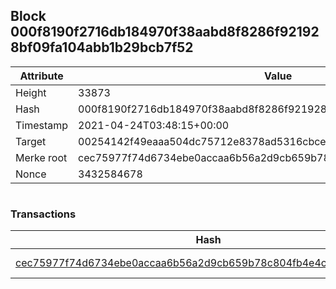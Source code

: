 ## Block 000f8190f2716db184970f38aabd8f8286f921928bf09fa104abb1b29bcb7f52

Attribute | Value
--- | ---
Height | 33873
Hash | 000f8190f2716db184970f38aabd8f8286f921928bf09fa104abb1b29bcb7f52
Timestamp | 2021-04-24T03:48:15+00:00
Target | 00254142f49eaaa504dc75712e8378ad5316cbcead634704b3734b6271167cc4
Merke root | cec75977f74d6734ebe0accaa6b56a2d9cb659b78c804fb4e4cd6ee9abfe0fb8
Nonce | 3432584678

```

```

### Transactions

Hash | Amount
--- | ---
[cec75977f74d6734ebe0accaa6b56a2d9cb659b78c804fb4e4cd6ee9abfe0fb8](cec75977f74d6734ebe0accaa6b56a2d9cb659b78c804fb4e4cd6ee9abfe0fb8.md) | 10.00000000 SKEPTI 
